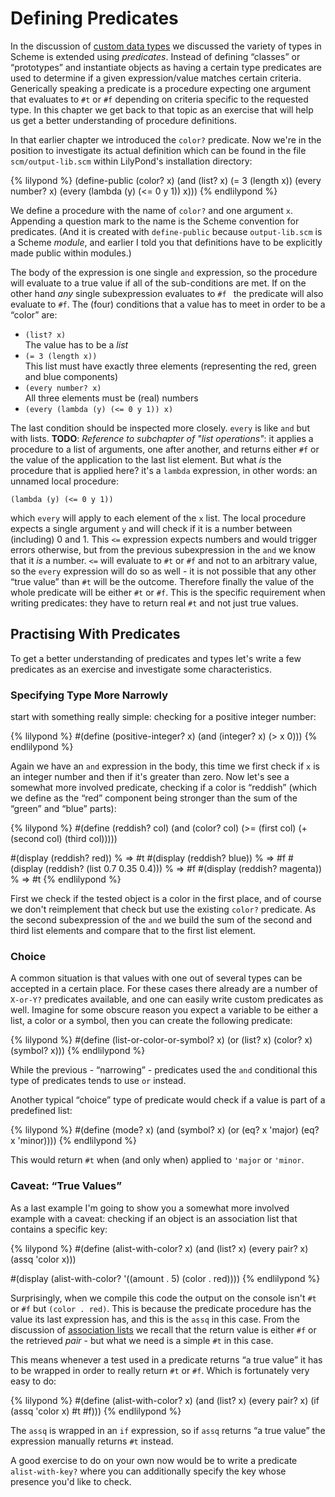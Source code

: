 # Defining Predicates

In the discussion of [custom data types](data-types/custom.html) we discussed
the variety of types in Scheme is extended using *predicates*.  Instead of
defining “classes” or “prototypes” and instantiate objects as having a certain
type predicates are used to determine if a given expression/value matches
certain criteria.  Generically speaking a predicate is a procedure expecting one
argument that evaluates to `#t` or `#f` depending on criteria specific to the
requested type.  In this chapter we get back to that topic as an exercise that
will help us get a better understanding of procedure definitions.

In that earlier chapter we introduced the `color?` predicate. Now we're in the
position to investigate its actual definition which can be found in the file
`scm/output-lib.scm` within LilyPond's installation directory:

{% lilypond %}
(define-public (color? x)
  (and (list? x)
       (= 3 (length x))
       (every number? x)
       (every (lambda (y) (<= 0 y 1)) x)))
{% endlilypond %}

We define a procedure with the name of `color?` and one argument `x`.  Appending
a question mark to the name is the Scheme convention for predicates.  (And it is
created with `define-public` because `output-lib.scm` is a Scheme *module*, and
earlier I told you that definitions have to be explicitly made public within
modules.)

The body of the expression is one single `and` expression, so the procedure will
evaluate to a true value if all of the sub-conditions are met.  If on the other
hand *any* single subexpression evaluates to `#f ` the predicate will also
evaluate to `#f`. The (four) conditions that a value has to meet in order to be
a “color” are:

* `(list? x)`  
  The value has to be a *list*
* `(= 3 (length x))`  
  This list must have exactly three elements
  (representing the red, green and blue components)
* `(every number? x)`  
  All three elements must be (real) numbers
* `(every (lambda (y) (<= 0 y 1)) x)`

The last condition should be inspected more closely.  `every` is like `and` but
with lists. **TODO**: *Reference to subchapter of "list operations"*: it applies
a procedure to a list of arguments, one after another, and returns either `#f`
or the value of the application to the last list element.  But what *is* the
procedure that is applied here? it's a `lambda` expression, in other words: an
unnamed local procedure:

```
(lambda (y) (<= 0 y 1))
```

which `every` will apply to each element of the `x` list.  The local procedure
expects a single argument `y` and will check if it is a number between
(including) 0 and 1.  This `<=` expression expects numbers and would trigger
errors otherwise, but from the previous subexpression in the `and` we know that
it *is* a number. `<=` will evaluate to `#t` or `#f` and not to an arbitrary
value, so the `every` expression will do so as well - it is not possible that
any other “true value” than `#t` will be the outcome.  Therefore finally the
value of the whole predicate will be either `#t` or `#f`.  This is the specific
requirement when writing predicates: they have to return real `#t` and not just
true values.

## Practising With Predicates

To get a better understanding of predicates and types let's write a few
predicates as an exercise and investigate some characteristics.

### Specifying Type More Narrowly

start with something really simple: checking for a
positive integer number:

{% lilypond %}
#(define (positive-integer? x)
   (and (integer? x)
        (> x 0)))
{% endlilypond %}

Again we have an `and` expression in the body, this time we first check if `x`
is an integer number and then if it's greater than zero.  Now let's see a
somewhat more involved predicate, checking if a color is “reddish” (which we
define as the “red” component being stronger than the sum of the “green” and
“blue” parts):

{% lilypond %}
#(define (reddish? col)
   (and (color? col)
        (>= (first col)
            (+ (second col) (third col)))))

#(display (reddish? red))
% => #t
#(display (reddish? blue))
% => #f
#(display (reddish? (list 0.7 0.35 0.4)))
% => #f
#(display (reddish? magenta))
% => #t
{% endlilypond %}

First we check if the tested object is a color in the first place, and of course
we don't reimplement that check but use the existing `color?` predicate.  As the
second subexpression of the `and` we build the sum of the second and third list
elements and compare that to the first list element.

### Choice

A common situation is that values with one out of several types can be accepted
in a certain place.  For these cases there already are a number of `X-or-Y?`
predicates available, and one can easily write custom predicates as well.
Imagine for some obscure reason you expect a variable to be either a list, a
color or a symbol, then you can create the following predicate:

{% lilypond %}
#(define (list-or-color-or-symbol? x)
   (or (list? x)
       (color? x)
       (symbol? x)))
{% endlilypond %}

While the previous - “narrowing” - predicates used the `and` conditional this
type of predicates tends to use `or` instead.

Another typical “choice” type of predicate would check if a value is part of a
predefined list:

{% lilypond %}
#(define (mode? x)
   (and (symbol? x)
        (or (eq? x 'major)
            (eq? x 'minor))))
{% endlilypond %}

This would return `#t` when (and only when) applied to `'major` or `'minor`.

### Caveat: “True Values”

As a last example I'm going to show you a somewhat more involved example with a
caveat: checking if an object is an association list that contains a specific
key:

{% lilypond %}
#(define (alist-with-color? x)
   (and (list? x)
        (every pair? x)
        (assq 'color x)))

#(display
  (alist-with-color?
   '((amount . 5)
     (color . red))))
{% endlilypond %}

Surprisingly, when we compile this code the output on the console isn't `#t` or
`#f` but `(color . red)`.  This is because the predicate procedure has the value
its last expression has, and this is the `assq` in this case.  From the
discussion of [association lists](../alists/index.html) we recall that the
return value is either `#f` or the retrieved *pair* - but what we need is a
simple `#t` in this case.

This means whenever a test used in a predicate returns “a true value” it has to
be wrapped in order to really return `#t` or `#f`. Which is fortunately very
easy to do:

{% lilypond %}
#(define (alist-with-color? x)
   (and (list? x)
        (every pair? x)
        (if (assq 'color x)
            #t
            #f)))
{% endlilypond %}

The `assq` is wrapped in an `if` expression, so if `assq` returns “a true value”
the expression manually returns `#t` instead.

A good exercise to do on your own now would be to write a predicate
`alist-with-key?` where you can additionally specify the key whose presence
you'd like to check.

